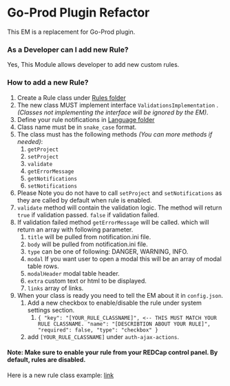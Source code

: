 # Go-Prod Plugin Refactor

This EM is a replacement for Go-Prod plugin.

### As a Developer can I add new Rule?

Yes, This Module allows developer to add new custom rules.

### How to add a new Rule?

1. Create a Rule class under [Rules folder](https://github.com/susom/redcap-em-go-prod/tree/main/classes/Rules)
2. The new class MUST implement interface `ValidationsImplementation` . *(Classes not implementing the interface will be
   ignored by the EM)*.
3. Define your rule notifications
   in [Language folder](https://github.com/susom/redcap-em-go-prod/blob/main/language/notifications.ini)
4. Class name must be in `snake_case` format.
3. The class must has the following methods *(You can more methods if needed)*:
    1. `getProject`
    2. `setProject`
    3. `validate`
    4. `getErrorMessage`
    5. `getNotifications`
    6. `setNotifications`
4. Please Note you do not have to call `setProject` and `setNotifications` as they are called by default when rule is
   enabled.
5. `validate` method will contain the validation logic. The method will return `true` if validation passed. `false` if
   validation failed.
6. If validation failed method `getErrorMessage` will be called. which will return an array with following parameter.
    1. `title` will be pulled from notification.ini file.
    2. `body` will be pulled from notification.ini file.
    3. `type` can be one of following: DANGER, WARNING, INFO.
    4. `modal` If you want user to open a modal this will be an array of modal table rows.
    5. `modalHeader` modal table header.
    6. `extra` custom text or html to be displayed.
    7. `links` array of links.
7. When your class is ready you need to tell the EM about it in `config.json`.
    1. Add a new checkbox to enable/disable the rule under system settings section.
        1. `{
           "key": "[YOUR_RULE_CLASSNAME]", <-- THIS MUST MATCH YOUR RULE CLASSNAME.
           "name": "[DESCRIBTION ABOUT YOUR RULE]",
           "required": false,
           "type": "checkbox"
           }`
    2. add `[YOUR_RULE_CLASSNAME]` under `auth-ajax-actions`.

#### Note: Make sure to enable your rule from your REDCap control panel. By default, rules are disabled.

Here is a new rule class
example:  [link](https://github.com/susom/redcap-em-go-prod/blob/main/sample/my_awesome_new_rule.php)
